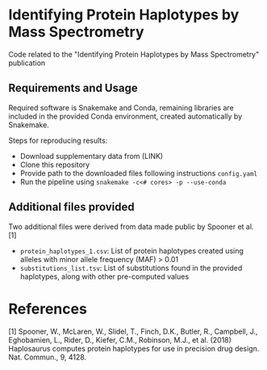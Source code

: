 # Identifying Protein Haplotypes by Mass Spectrometry
Code related to the "Identifying Protein Haplotypes by Mass Spectrometry" publication

## Requirements and Usage
Required software is Snakemake and Conda, remaining libraries are included in the provided Conda environment, created automatically by Snakemake.

Steps for reproducing results:
- Download supplementary data from (LINK)
- Clone this repository
- Provide path to the downloaded files following instructions `config.yaml`
- Run the pipeline using `snakemake -c<# cores> -p --use-conda`

## Additional files provided
Two additional files were derived from data made public by Spooner et al. \[1\]

- `protein_haplotypes_1.csv`: List of protein haplotypes created using alleles with minor allele frequency (MAF) > 0.01
- `substitutions_list.tsv`: List of substitutions found in the provided haplotypes, along with other pre-computed values 

# References
\[1\] Spooner, W., McLaren, W., Slidel, T., Finch, D.K., Butler, R., Campbell, J., Eghobamien, L., Rider, D., Kiefer, C.M., Robinson, M.J., et al. (2018) Haplosaurus computes protein haplotypes for use in precision drug design. Nat. Commun., 9, 4128.
